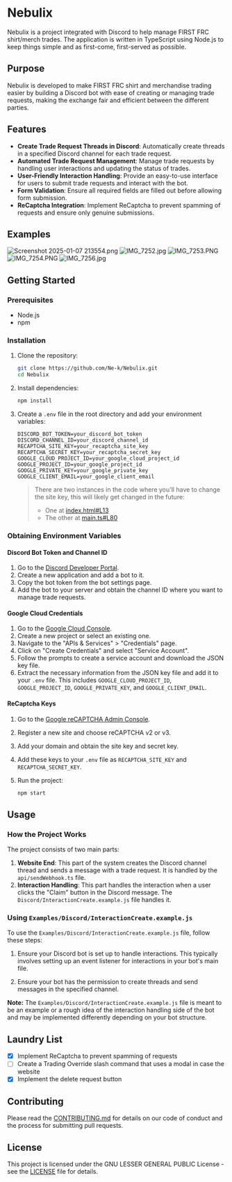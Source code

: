 # Nebulix

Nebulix is a project integrated with Discord to help manage FIRST FRC shirt/merch trades. The application is written in TypeScript using Node.js to keep things simple and as first-come, first-served as possible.

## Purpose

Nebulix is developed to make FIRST FRC shirt and merchandise trading easier by building a Discord bot with ease of creating or managing trade requests, making the exchange fair and efficient between the different parties.

## Features

- **Create Trade Request Threads in Discord**: Automatically create threads in a specified Discord channel for each trade request.
- **Automated Trade Request Management**: Manage trade requests by handling user interactions and updating the status of trades.
- **User-Friendly Interaction Handling**: Provide an easy-to-use interface for users to submit trade requests and interact with the bot.
- **Form Validation**: Ensure all required fields are filled out before allowing form submission.
- **ReCaptcha Integration**: Implement ReCaptcha to prevent spamming of requests and ensure only genuine submissions.

## Examples
![Screenshot 2025-01-07 213554.png](Examples/Assets/Screenshot%202025-01-07%20213554.png)
![IMG_7252.jpg](Examples/Assets/IMG_7252.jpg)
![IMG_7253.PNG](Examples/Assets/IMG_7253.PNG)
![IMG_7254.PNG](Examples/Assets/IMG_7254.PNG)
![IMG_7256.jpg](Examples/Assets/IMG_7256.jpg)


## Getting Started

### Prerequisites

- Node.js
- npm

### Installation

1. Clone the repository:
    ```sh
    git clone https://github.com/Ne-k/Nebulix.git
    cd Nebulix
    ```

2. Install dependencies:
    ```sh
    npm install
    ```

3. Create a `.env` file in the root directory and add your environment variables:
    ```dotenv
    DISCORD_BOT_TOKEN=your_discord_bot_token
    DISCORD_CHANNEL_ID=your_discord_channel_id
    RECAPTCHA_SITE_KEY=your_recaptcha_site_key
    RECAPTCHA_SECRET_KEY=your_recaptcha_secret_key
    GOOGLE_CLOUD_PROJECT_ID=your_google_cloud_project_id
    GOOGLE_PROJECT_ID=your_google_project_id
    GOOGLE_PRIVATE_KEY=your_google_private_key
    GOOGLE_CLIENT_EMAIL=your_google_client_email
    ```
   > There are two instances in the code where you'll have to change the site key, this will likely get changed in the future:
   > - One at [index.html#L13](https://github.com/Ne-k/Nebulix/blob/47ab5400104382d2dfafe75f6423d5e36a60c61f/index.html#L13)
   > - The other at [main.ts#L80](https://github.com/Ne-k/Nebulix/blob/47ab5400104382d2dfafe75f6423d5e36a60c61f/src/main.ts#L80)




### Obtaining Environment Variables

#### Discord Bot Token and Channel ID

1. Go to the [Discord Developer Portal](https://discord.com/developers/applications).
2. Create a new application and add a bot to it.
3. Copy the bot token from the bot settings page.
4. Add the bot to your server and obtain the channel ID where you want to manage trade requests.

#### Google Cloud Credentials

1. Go to the [Google Cloud Console](https://console.cloud.google.com/).
2. Create a new project or select an existing one.
3. Navigate to the "APIs & Services" > "Credentials" page.
4. Click on "Create Credentials" and select "Service Account".
5. Follow the prompts to create a service account and download the JSON key file.
6. Extract the necessary information from the JSON key file and add it to your `.env` file. This includes `GOOGLE_CLOUD_PROJECT_ID`, `GOOGLE_PROJECT_ID`, `GOOGLE_PRIVATE_KEY`, and `GOOGLE_CLIENT_EMAIL`.

#### ReCaptcha Keys

1. Go to the [Google reCAPTCHA Admin Console](https://www.google.com/recaptcha/admin).
2. Register a new site and choose reCAPTCHA v2 or v3.
3. Add your domain and obtain the site key and secret key.
4. Add these keys to your `.env` file as `RECAPTCHA_SITE_KEY` and `RECAPTCHA_SECRET_KEY`.

4. Run the project:
    ```sh
    npm start
    ```

## Usage

### How the Project Works

The project consists of two main parts:

1. **Website End**: This part of the system creates the Discord channel thread and sends a message with a trade request. It is handled by the `api/sendWebhook.ts` file.
2. **Interaction Handling**: This part handles the interaction when a user clicks the "Claim" button in the Discord message. The `Discord/InteractionCreate.example.js` file handles it.

### Using `Examples/Discord/InteractionCreate.example.js`

To use the `Examples/Discord/InteractionCreate.example.js` file, follow these steps:

1. Ensure your Discord bot is set up to handle interactions. This typically involves setting up an event listener for interactions in your bot's main file.

2. Ensure your bot has the permission to create threads and send messages in the specified channel.

**Note:** The `Examples/Discord/InteractionCreate.example.js` file is meant to be an example or a rough idea of the interaction handling side of the bot and may be implemented differently depending on your bot structure.

## Laundry List

- [x] Implement ReCaptcha to prevent spamming of requests
- [ ] Create a Trading Override slash command that uses a modal in case the website 
- [x] Implement the delete request button

## Contributing

Please read the [CONTRIBUTING.md](CONTRIBUTING.md) for details on our code of conduct and the process for submitting pull requests.

## License

This project is licensed under the GNU LESSER GENERAL PUBLIC License - see the [LICENSE](LICENSE) file for details.
